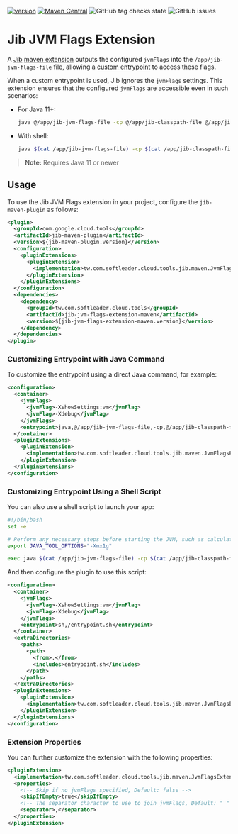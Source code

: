 [![version](https://img.shields.io/github/v/release/softleader/jib-jvm-flags-extension-maven?color=brightgreen&sort=semver)](https://github.com/softleader/jib-jvm-flags-extension-maven/releases/latest)
[![Maven Central](https://img.shields.io/maven-central/v/tw.com.softleader.cloud.tools/jib-jvm-flags-extension-maven?color=orange)](https://central.sonatype.com/search?q=g%3Atw.com.softleader.cloud.tools&smo=true&namespace=tw.com.softleader.cloud.tools)
![GitHub tag checks state](https://img.shields.io/github/checks-status/softleader/jib-jvm-flags-extension-maven/main)
![GitHub issues](https://img.shields.io/github/issues-raw/softleader/jib-jvm-flags-extension-maven)

# Jib JVM Flags Extension

A [Jib](https://github.com/GoogleContainerTools/jib) [maven extension](https://github.com/GoogleContainerTools/jib-extensions) outputs the configured `jvmFlags` into the `/app/jib-jvm-flags-file` file, allowing a [custom entrypoint](https://github.com/GoogleContainerTools/jib/tree/master/jib-maven-plugin#custom-container-entrypoint) to access these flags.

When a custom entrypoint is used, Jib ignores the `jvmFlags` settings. This extension ensures that the configured `jvmFlags` are accessible even in such scenarios:

- For Java 11+:
  ```sh
  java @/app/jib-jvm-flags-file -cp @/app/jib-classpath-file @/app/jib-main-class-file
  ```
- With shell:
  ```sh
  java $(cat /app/jib-jvm-flags-file) -cp $(cat /app/jib-classpath-file) $(cat /app/jib-main-class-file)
  ```

> **Note:** Requires Java 11 or newer

## Usage

To use the Jib JVM Flags extension in your project, configure the `jib-maven-plugin` as follows:

```xml
<plugin>
  <groupId>com.google.cloud.tools</groupId>
  <artifactId>jib-maven-plugin</artifactId>
  <version>${jib-maven-plugin.version}</version>
  <configuration>
    <pluginExtensions>
      <pluginExtension>
        <implementation>tw.com.softleader.cloud.tools.jib.maven.JvmFlagsExtension</implementation>
      </pluginExtension>
    </pluginExtensions>
  </configuration>
  <dependencies>
    <dependency>
      <groupId>tw.com.softleader.cloud.tools</groupId>
      <artifactId>jib-jvm-flags-extension-maven</artifactId>
      <version>${jib-jvm-flags-extension-maven.version}</version>
    </dependency>
  </dependencies>
</plugin>
```

### Customizing Entrypoint with Java Command

To customize the entrypoint using a direct Java command, for example:

```xml
<configuration>
  <container>
    <jvmFlags>
      <jvmFlag>-XshowSettings:vm</jvmFlag>
      <jvmFlag>-Xdebug</jvmFlag>
    </jvmFlags>
    <entrypoint>java,@/app/jib-jvm-flags-file,-cp,@/app/jib-classpath-file,@/app/jib-main-class-file</entrypoint>
  </container>
  <pluginExtensions>
    <pluginExtension>
      <implementation>tw.com.softleader.cloud.tools.jib.maven.JvmFlagsExtension</implementation>
    </pluginExtension>
  </pluginExtensions>
</configuration>
```

### Customizing Entrypoint Using a Shell Script

You can also use a shell script to launch your app:

```sh
#!/bin/bash
set -e

# Perform any necessary steps before starting the JVM, such as calculating and setting JVM options
export JAVA_TOOL_OPTIONS="-Xmx1g"

exec java $(cat /app/jib-jvm-flags-file) -cp $(cat /app/jib-classpath-file) $(cat /app/jib-main-class-file) "$@"
```

And then configure the plugin to use this script:

```xml
<configuration>
  <container>
    <jvmFlags>
      <jvmFlag>-XshowSettings:vm</jvmFlag>
      <jvmFlag>-Xdebug</jvmFlag>
    </jvmFlags>
    <entrypoint>sh,/entrypoint.sh</entrypoint>
  </container>
  <extraDirectories>
    <paths>
      <path>
        <from>.</from>
        <includes>entrypoint.sh</includes>
      </path>
    </paths>
  </extraDirectories>
  <pluginExtensions>
    <pluginExtension>
      <implementation>tw.com.softleader.cloud.tools.jib.maven.JvmFlagsExtension</implementation>
    </pluginExtension>
  </pluginExtensions>
</configuration>
```

### Extension Properties 

You can further customize the extension with the following properties:

```xml
<pluginExtension>
  <implementation>tw.com.softleader.cloud.tools.jib.maven.JvmFlagsExtension</implementation>
  <properties>
    <!-- Skip if no jvmFlags specified, Default: false -->
    <skipIfEmpty>true</skipIfEmpty>
    <!-- The separator character to use to join jvmFlags, Default: " " (space) --> 
    <separator>,</separator>
  </properties>
</pluginExtension>
```
